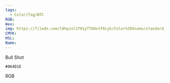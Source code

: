 ```yaml
---
tags:
  - Color/Tag/NTC
RGB:
Hex:
img: https://filedn.com/l0hpzxl1f01yT7GHxtF8cyk/Color%20Snake/standard_csv_to_svg/864D1E.svg
CMYK:
HSL:
Name:
---
```

Bull Shot
```palette
#864D1E
```
RGB

